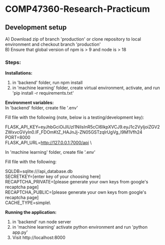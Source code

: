 # COMP47360-Research-Practicum

## Development setup

A) Download zip of branch 'production' or clone repository to local environment and checkout branch 'production'\
B) Ensure that global version of npm is > 9 and node is > 18

### Steps:

**Installations:**
1) in 'backend' folder, run npm install
2) in 'machine learning' folder, create virtual environment, activate, and run 'pip install -r requirements.txt'

**Environment variables:**\
In 'backend' folder, create file '.env'
   
Fill file with the following (note, below is a testing/development key):

FLASK_API_KEY=eyJhbGciOiJIUzI1NiIsInR5cCI6IkpXVCJ9.eyJ1c2VyIjoiZGV2ZWxvcGVyIn0.IF_FDOmKtZ_HAJnJj-ZN05GSTzqlrUgVg_I9M1Vfh24\
PORT=8000\
FLASK_API_URL=http://127.0.0.1:7000/api \

In 'machine learning' folder, create file '.env'

Fill file with the following:

SQLDB=sqlite:///api_database.db\
SECRETKEY=[enter key of your choosing here]\
RECAPTCHA_PRIVATE=[please generate your own keys from google's recaptcha page]\
RECAPTCHA_PUBLIC=[please generate your own keys from google's recaptcha page]\
CACHE_TYPE=simple\


**Running the application:**
1) in 'backend' run node server
2) in 'machine learning' activate python environment and run 'python app.py'
3) Visit http://localhost:8000
